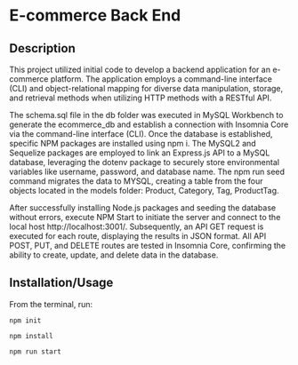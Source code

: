# E-commerce Back End

## Description 

This project utilized initial code to develop a backend application for an e-commerce platform. The application employs a command-line interface (CLI) and object-relational mapping for diverse data manipulation, storage, and retrieval methods when utilizing HTTP methods with a RESTful API.

The schema.sql file in the db folder was executed in MySQL Workbench to generate the ecommerce_db and establish a connection with Insomnia Core via the command-line interface (CLI). Once the database is established, specific NPM packages are installed using npm i. The MySQL2 and Sequelize packages are employed to link an Express.js API to a MySQL database, leveraging the dotenv package to securely store environmental variables like username, password, and database name. The npm run seed command migrates the data to MYSQL, creating a table from the four objects located in the models folder: Product, Category, Tag, ProductTag.

After successfully installing Node.js packages and seeding the database without errors, execute NPM Start to initiate the server and connect to the local host http://localhost:3001/. Subsequently, an API GET request is executed for each route, displaying the results in JSON format. All API POST, PUT, and DELETE routes are tested in Insomnia Core, confirming the ability to create, update, and delete data in the database.

## Installation/Usage

From the terminal, run:

`npm init`

`npm install`

`npm run start`



